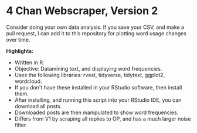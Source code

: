 # 4 Chan Webscraper, Version 2

Consider doing your own data analysis. If you save your CSV, and make a pull request, I can add it to this repository for plotting word usage changes over time.

**Highlights:**

- Written in R.
- Objective: Datamining text, and displaying word frequencies.
- Uses the following libraries: rvest, tidyverse, tidytext, ggplot2, wordcloud.
- If you don't have these installed in your RStudio software, then install them.
- After installing, and running this script into your RStudio IDE, you can download all posts.
- Downloaded posts are then manipulated to show word frequencies.
- Differs from V1 by scraping all replies to OP, and has a much larger noise filter.
